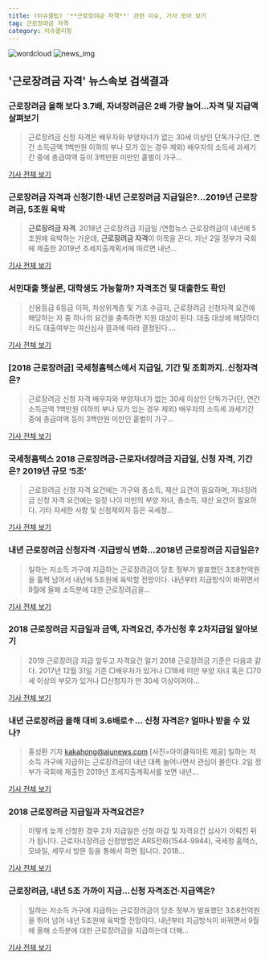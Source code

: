 ```yaml
---
title: (이슈클립) '**근로장려금 자격**' 관련 이슈, 기사 모아 보기
tag: 근로장려금 자격
category: 이슈클리핑
---
```

![wordcloud](https://s3.ap-northeast-2.amazonaws.com/lyrics101-wordcloud/2018-09-11-1536648669.png)
![news_img](https://user-images.githubusercontent.com/42597476/44507050-1206f400-a6e4-11e8-8d98-7ffbfebb353f.png)
## **'**근로장려금 자격**'** 뉴스속보 검색결과
### 근로장려금 올해 보다 3.7배, 자녀장려금은 2배 가량 늘어…자격 및 지급액 살펴보기

>근로장려금 신청 자격은 배우자와 부양자녀가 없는 30세 이상인 단독가구(단, 연간 소득금액 1백만원 이하의 부나 모가 있는 경우 제외) 배우자의 소득세 과세기간 중에 총급여액 등이 3백만원 미만인 홑벌이 가구...

<a href="http://www.yeongnam.com/mnews/newsview.do?mode=newsView&newskey=20180911.990011414561908" target="_blank">기사 전체 보기</a>

### **근로장려금 자격**과 신청기한·내년 근로장려금 지급일은?…2019년 근로장려금, 5조원 육박

>**근로장려금 자격**. 2018년 근로장려금 지급일 /연합뉴스  근로장려금이 내년에 5조원에 육박하는 가운데, **근로장려금 자격**이 이목을 끈다. 지난 2일 정부가 국회에 제출한 2019년 조세지출계획서에 따르면 내년...

<a href="http://www.kyeongin.com/main/view.php?key=20180911001319449" target="_blank">기사 전체 보기</a>

### 서민대출 햇살론, 대학생도 가능할까? 자격조건 및 대출한도 확인

>신용등급 6등급 이하, 차상위계층 및 기초 수급자, 근로장려금 신청자격 요건에 해당하는 자 중 하나의 요건을 충족하면 지원 대상이 된다. 대출 대상에 해당하더라도 대출여부는 여신심사 결과에 따라 결정된다....

<a href="http://research-paper.co.kr/news/view/51614" target="_blank">기사 전체 보기</a>

### [2018 근로장려금] 국세청홈텍스에서 지급일, 기간 및 조회까지..신청자격은?

>근로장려금 신청 자격 배우자와 부양자녀가 없는 30세 이상인 단독가구(단, 연간 소득금액 1백만원 이하의 부나 모가 있는 경우 제외) 배우자의 소득세 과세기간 중에 총급여액 등이 3백만원 미만인 홑벌이 가구...

<a href="http://medicalreport.kr/news/view/51188" target="_blank">기사 전체 보기</a>

### 국세청홈택스 2018 근로장려금-근로자녀장려금 지급일, 신청 자격, 기간은? 2019년 규모 ‘5조’

>근로장려금 신청 자격 요건에는 가구와 총소득, 재산 요건이 필요하며, 자녀장려금 신청 자격 요건에는 일정 나이 미만의 부양 자녀, 총소득, 재산 요건이 필요하다. 기타 자세한 사항 및 신청제외자 등은 국세청...

<a href="http://www.christiantoday.co.kr/news/315775" target="_blank">기사 전체 보기</a>

### 내년 근로장려금 신청자격 ·지급방식 변화…2018년 근로장려금 지급일은?

>일하는 저소득 가구에 지급하는 근로장려금이 당초 정부가 발표했던 3조8천억원을 훌쩍 넘어서 내년에 5조원에 육박할 전망이다. 내년부터 지급방식이 바뀌면서 9월에 올해 소득분에 대한 근로장려금을...

<a href="http://news20.busan.com/controller/newsController.jsp?newsId=20180902000038" target="_blank">기사 전체 보기</a>

### 2018 근로장려금 지급일과 금액, 자격요건, 추가신청 후 2차지급일 알아보기

>2019 근로장려금 지급 앞두고 자격요건 알기 2018 근로장려금 기준은 다음과 같다. 2017년 12월 31일 기준 □배우자가 있거나 □18세 미만 부양 자녀 혹은 □70세 이상의 부모가 있거나 □신청자가 만 30세 이상이어야...

<a href="http://famtimes.co.kr/news/view/56252" target="_blank">기사 전체 보기</a>

### 내년 근로장려금 올해 대비 3.6배로↑… 신청 자격은? 얼마나 받을 수 있나?

>홍성환 기자 kakahong@ajunews.com [사진=아이클릭아트 제공] 일하는 저소득 가구에 지급하는 근로장려금이 내년 대폭 늘어나면서 관심이 몰린다. 2일 정부가 국회에 제출한 2019년 조세지출계획서를 보면 내년...

<a href="http://www.ajunews.com/view/20180902130831501" target="_blank">기사 전체 보기</a>

### 2018 근로장려금 지급일과 자격요건은?

>이렇게 늦게 신청한 경우 2차 지급일은 신청 마감 및 자격요건 심사가 이뤄진 뒤가 됩니다. 근로자녀장려금 신청방법은 ARS전화(1544-9944), 국세청 홈택스, 모바일, 세무서 방문 등을 통해서 하면 됩니다. 2018...

<a href="http://mbn.mk.co.kr/pages/news/newsView.php?category=mbn00003&news_seq_no=3624650" target="_blank">기사 전체 보기</a>

### 근로장려금, 내년 5조 가까이 지급…신청 자격조건·지급액은?

>일하는 저소득 가구에 지급하는 근로장려금이 당초 정부가 발표했던 3조8천억원을 뛰어 넘어 내년 5조원에 육박할 전망이다. 내년부터 지급방식이 바뀌면서 9월에 올해 소득분에 대한 근로장려금을 지급하는데 더해...

<a href="http://www.topstarnews.net/news/articleView.html?idxno=475510" target="_blank">기사 전체 보기</a>


